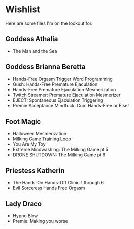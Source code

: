 # Wishlist
Here are some files I'm on the lookout for.

## Goddess Athalia
- The Man and the Sea
## Goddess Brianna Beretta
- Hands-Free Orgasm Trigger Word Programming
- Gush: Hands-Free Premature Ejaculation
- Hands-Free Premature Ejaculation Mesmerization
- Twitch Streamer: Premature Ejaculation Mesmerizer
- EJECT: Spontaneous Ejaculation Triggering
- Premie Acceptance Mindfuck: Cum Hands-Free or Else!
## Foot Magic
- Halloween Mesmerization
- Milking Game Training Loop
- You Are My Toy
- Extreme Mindwashing: The Milking Game pt 5
- DRONE SHUTDOWN: The Milking Game pt 6
## Priestess Katherin
- The Hands-On Hands-Off Clinic 1 through 6
- Evil Sorceress Hands Free Orgasm
## Lady Draco
- Hypno Blow
- Premie: Making you worse
